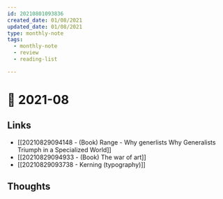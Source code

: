 ```yaml
---
id: 20210801093836
created_date: 01/08/2021
updated_date: 01/08/2021
type: monthly-note
tags: 
  - monthly-note
  - review
  - reading-list

---
```


# 📅 2021-08

## Links
- [[20210829094148 - (Book) Range - Why generlists Why Generalists Triumph in a Specialized World]]
- [[20210829094933 - (Book) The war of art]]
- [[20210829093738 - Kerning (typography)]]
## Thoughts
